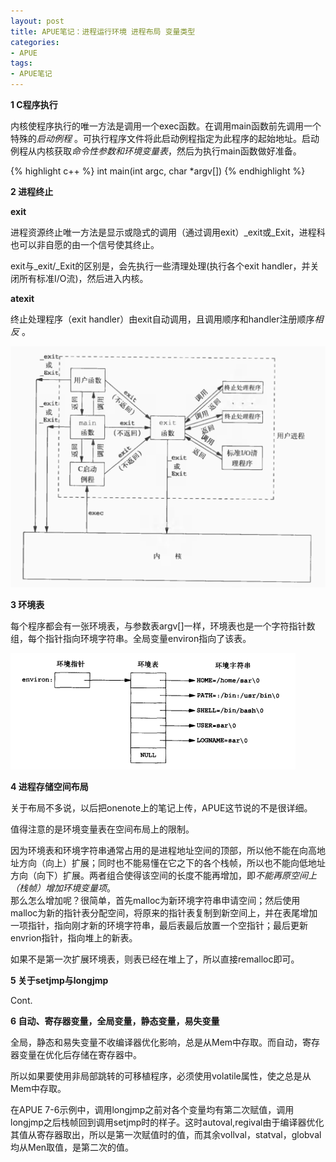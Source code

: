 ```yaml
---
layout: post
title: APUE笔记：进程运行环境 进程布局 变量类型
categories:
- APUE
tags:
- APUE笔记
---
```


**1 C程序执行**

内核使程序执行的唯一方法是调用一个exec函数。在调用main函数前先调用一个特殊的*启动例程* 。可执行程序文件将此启动例程指定为此程序的起始地址。启动例程从内核获取*命令性参数和环境变量表*，然后为执行main函数做好准备。

{% highlight c++ %}
int main(int argc, char *argv[])
{% endhighlight %}

**2 进程终止**

**exit**

进程资源终止唯一方法是显示或隐式的调用（通过调用exit）_exit或_Exit，进程科也可以非自愿的由一个信号使其终止。

exit与\_exit/\_Exit的区别是，会先执行一些清理处理(执行各个exit handler，并关闭所有标准I/O流)，然后进入内核。

**atexit**

终止处理程序（exit handler）由exit自动调用，且调用顺序和handler注册顺序*相反* 。

![](/images/2014-05-07-2-1.PNG)

**3 环境表**

每个程序都会有一张环境表，与参数表argv[]一样，环境表也是一个字符指针数组，每个指针指向环境字符串。全局变量environ指向了该表。

![](/images/2014-05-07-3-1.PNG)

**4 进程存储空间布局**

关于布局不多说，以后把onenote上的笔记上传，APUE这节说的不是很详细。

值得注意的是环境变量表在空间布局上的限制。

因为环境表和环境字符串通常占用的是进程地址空间的顶部，所以他不能在向高地址方向（向上）扩展；同时也不能易懂在它之下的各个栈帧，所以也不能向低地址方向（向下）扩展。两者组合使得该空间的长度不能再增加，即*不能再原空间上（栈帧）增加环境变量项*。  
那么怎么增加呢？很简单，首先malloc为新环境字符串申请空间；然后使用malloc为新的指针表分配空间，将原来的指针表复制到新空间上，并在表尾增加一项指针，指向刚才新的环境字符串，最后表最后放置一个空指针；最后更新envrion指针，指向堆上的新表。

如果不是第一次扩展环境表，则表已经在堆上了，所以直接remalloc即可。

**5 关于setjmp与longjmp**

Cont.

**6 自动、寄存器变量，全局变量，静态变量，易失变量**

全局，静态和易失变量不收编译器优化影响，总是从Mem中存取。而自动，寄存器变量在优化后存储在寄存器中。

所以如果要使用非局部跳转的可移植程序，必须使用volatile属性，使之总是从Mem中存取。

在APUE 7-6示例中，调用longjmp之前对各个变量均有第二次赋值，调用longjmp之后栈帧回到调用setjmp时的样子。这时autoval,regival由于编译器优化其值从寄存器取出，所以是第一次赋值时的值，而其余vollval，statval，globval均从Men取值，是第二次的值。